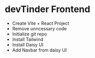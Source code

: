 # devTinder Frontend
- Create Vite + React Project
- Remove unncessary code
- Initialize git repo
- Install Tailwind
- Install Daisy UI
- Add Navbar from daisy UI